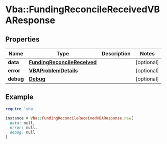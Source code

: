 # Vba::FundingReconcileReceivedVBAResponse

## Properties

| Name | Type | Description | Notes |
| ---- | ---- | ----------- | ----- |
| **data** | [**FundingReconcileReceived**](FundingReconcileReceived.md) |  | [optional] |
| **error** | [**VBAProblemDetails**](VBAProblemDetails.md) |  | [optional] |
| **debug** | [**Debug**](Debug.md) |  | [optional] |

## Example

```ruby
require 'vba'

instance = Vba::FundingReconcileReceivedVBAResponse.new(
  data: null,
  error: null,
  debug: null
)
```

